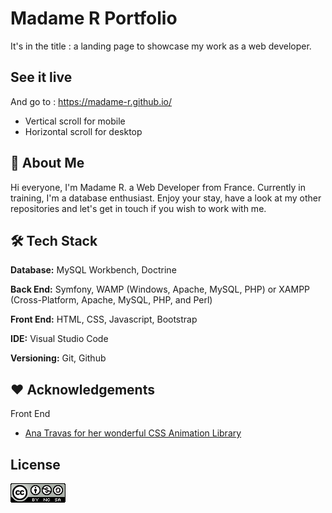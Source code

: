 
# Madame R Portfolio

It's in the title : a landing page to showcase my work as a web developer.



## See it live

And go to : https://madame-r.github.io/

- Vertical scroll for mobile
- Horizontal scroll for desktop



## 🍞 About Me
Hi everyone, I'm Madame R. a Web Developer from France. 
Currently in training, I'm a database enthusiast.
Enjoy your stay, have a look at my other repositories and let's get in touch if you wish to work with me.


## 🛠️ Tech Stack

**Database:** MySQL Workbench, Doctrine

**Back End:** Symfony, WAMP (Windows, Apache, MySQL, PHP) or XAMPP (Cross-Platform, Apache, MySQL, PHP, and Perl)

**Front End:** HTML, CSS, Javascript, Bootstrap

**IDE:** Visual Studio Code

**Versioning:** Git, Github


## ❤️ Acknowledgements

Front End

 - [Ana Travas for her wonderful CSS Animation Library](https://animista.net/)

## License


![CREATIVE COMMONS](./00_readme/badge_cc.png)

